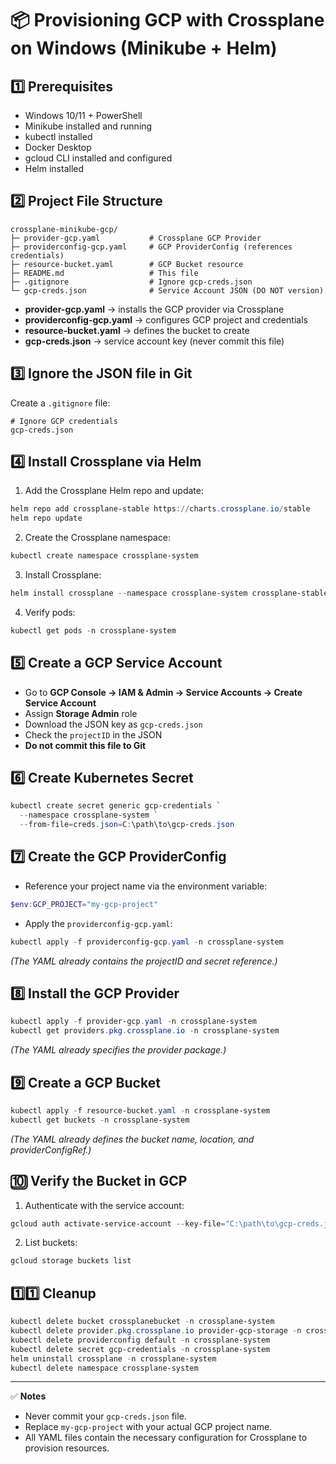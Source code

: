 # 📦 Provisioning GCP with Crossplane on Windows (Minikube + Helm)

## 1️⃣ Prerequisites

* Windows 10/11 + PowerShell
* Minikube installed and running
* kubectl installed
* Docker Desktop
* gcloud CLI installed and configured
* Helm installed

## 2️⃣ Project File Structure

```
crossplane-minikube-gcp/
├─ provider-gcp.yaml           # Crossplane GCP Provider
├─ providerconfig-gcp.yaml     # GCP ProviderConfig (references credentials)
├─ resource-bucket.yaml        # GCP Bucket resource
├─ README.md                   # This file
├─ .gitignore                  # Ignore gcp-creds.json
└─ gcp-creds.json              # Service Account JSON (DO NOT version)
```

* **provider-gcp.yaml** → installs the GCP provider via Crossplane
* **providerconfig-gcp.yaml** → configures GCP project and credentials
* **resource-bucket.yaml** → defines the bucket to create
* **gcp-creds.json** → service account key (never commit this file)

## 3️⃣ Ignore the JSON file in Git

Create a `.gitignore` file:

```
# Ignore GCP credentials
gcp-creds.json
```

## 4️⃣ Install Crossplane via Helm

1. Add the Crossplane Helm repo and update:

```powershell
helm repo add crossplane-stable https://charts.crossplane.io/stable
helm repo update
```

2. Create the Crossplane namespace:

```powershell
kubectl create namespace crossplane-system
```

3. Install Crossplane:

```powershell
helm install crossplane --namespace crossplane-system crossplane-stable/crossplane
```

4. Verify pods:

```powershell
kubectl get pods -n crossplane-system
```

## 5️⃣ Create a GCP Service Account

* Go to **GCP Console → IAM & Admin → Service Accounts → Create Service Account**
* Assign **Storage Admin** role
* Download the JSON key as `gcp-creds.json`
* Check the `projectID` in the JSON
* **Do not commit this file to Git**

## 6️⃣ Create Kubernetes Secret

```powershell
kubectl create secret generic gcp-credentials `
  --namespace crossplane-system `
  --from-file=creds.json=C:\path\to\gcp-creds.json
```

## 7️⃣ Create the GCP ProviderConfig

* Reference your project name via the environment variable:

```powershell
$env:GCP_PROJECT="my-gcp-project"
```

* Apply the `providerconfig-gcp.yaml`:

```powershell
kubectl apply -f providerconfig-gcp.yaml -n crossplane-system
```

*(The YAML already contains the projectID and secret reference.)*

## 8️⃣ Install the GCP Provider

```powershell
kubectl apply -f provider-gcp.yaml -n crossplane-system
kubectl get providers.pkg.crossplane.io -n crossplane-system
```

*(The YAML already specifies the provider package.)*

## 9️⃣ Create a GCP Bucket

```powershell
kubectl apply -f resource-bucket.yaml -n crossplane-system
kubectl get buckets -n crossplane-system
```

*(The YAML already defines the bucket name, location, and providerConfigRef.)*

## 🔟 Verify the Bucket in GCP

1. Authenticate with the service account:

```powershell
gcloud auth activate-service-account --key-file="C:\path\to\gcp-creds.json"
```

2. List buckets:

```powershell
gcloud storage buckets list
```

## 1️⃣1️⃣ Cleanup

```powershell
kubectl delete bucket crossplanebucket -n crossplane-system
kubectl delete provider.pkg.crossplane.io provider-gcp-storage -n crossplane-system
kubectl delete providerconfig default -n crossplane-system
kubectl delete secret gcp-credentials -n crossplane-system
helm uninstall crossplane -n crossplane-system
kubectl delete namespace crossplane-system
```

---

✅ **Notes**

* Never commit your `gcp-creds.json` file.
* Replace `my-gcp-project` with your actual GCP project name.
* All YAML files contain the necessary configuration for Crossplane to provision resources.

